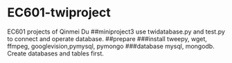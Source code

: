 # EC601-twiproject
EC601 projects of Qinmei Du
##miniproject3
use twidatabase.py and test.py to connect and operate database.
##prepare
###install
tweepy, wget, ffmpeg, googlevision,pymysql, pymongo
###database
mysql, mongodb. Create databases and tables first.